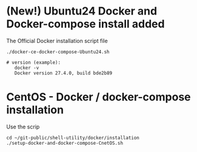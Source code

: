 # (New!) Ubuntu24 Docker and Docker-compose install added

The Official Docker installation script file
```
./docker-ce-docker-compose-Ubuntu24.sh

# version (example):
   docker -v  
   Docker version 27.4.0, build bde2b89

```

# CentOS - Docker / docker-compose installation
Use the scrip
```
cd ~/git-public/shell-utility/docker/installation 
./setup-docker-and-docker-compose-CnetOS.sh
```
